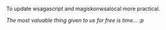To update wsagascript and magiskonwsalocal more practical.

_The most valuable thing given to us for free is time... :p_ 